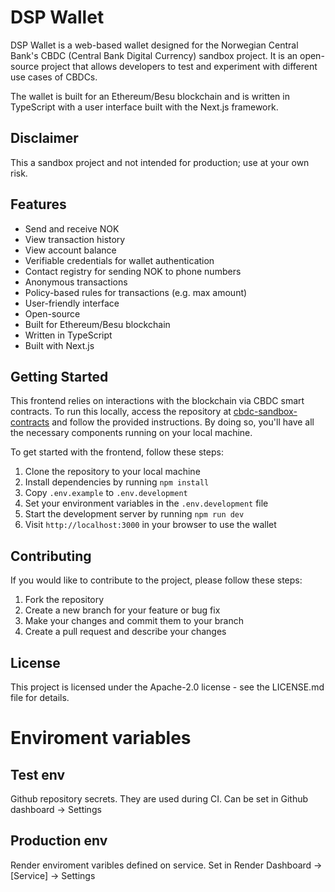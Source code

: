 DSP Wallet
==========

DSP Wallet is a web-based wallet designed for the Norwegian Central Bank's CBDC (Central Bank Digital Currency) sandbox project. It is an open-source project that allows developers to test and experiment with different use cases of CBDCs.

The wallet is built for an Ethereum/Besu blockchain and is written in TypeScript with a user interface built with the Next.js framework.

## Disclaimer
This a sandbox project and not intended for production; use at your own risk.

Features
--------

-   Send and receive NOK
-   View transaction history
-   View account balance
-   Verifiable credentials for wallet authentication
-   Contact registry for sending NOK to phone numbers
-   Anonymous transactions
-   Policy-based rules for transactions (e.g. max amount)
-   User-friendly interface
-   Open-source
-   Built for Ethereum/Besu blockchain
-   Written in TypeScript
-   Built with Next.js

Getting Started
---------------

This frontend relies on interactions with the blockchain via CBDC smart contracts. To run this locally, access the repository at [cbdc-sandbox-contracts](https://github.com/norges-bank/cbdc-sandbox-contracts) and follow the provided instructions. By doing so, you'll have all the necessary components running on your local machine.

To get started with the frontend, follow these steps:

1.  Clone the repository to your local machine
2.  Install dependencies by running `npm install`
3.  Copy `.env.example` to `.env.development`
4.  Set your environment variables in the `.env.development` file
5.  Start the development server by running `npm run dev`
6.  Visit `http://localhost:3000` in your browser to use the wallet

Contributing
------------

If you would like to contribute to the project, please follow these steps:

1.  Fork the repository
2.  Create a new branch for your feature or bug fix
3.  Make your changes and commit them to your branch
4.  Create a pull request and describe your changes

License
-------

This project is licensed under the Apache-2.0 license - see the LICENSE.md file for details.

# Enviroment variables

## Test env
Github repository secrets. They are used during CI. Can be set in Github dashboard -> Settings 

## Production env
Render enviroment varibles defined on service. Set in Render Dashboard -> [Service] -> Settings

